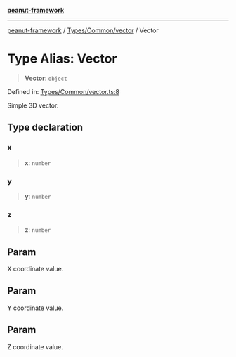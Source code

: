 [**peanut-framework**](../../../../README.md)

***

[peanut-framework](../../../../modules.md) / [Types/Common/vector](../README.md) / Vector

# Type Alias: Vector

> **Vector**: `object`

Defined in: [Types/Common/vector.ts:8](https://github.com/palmmc/Peanut-Framework/blob/a953dc2db1f7e00237b91b5b1f38f50520700085/PeanutFramework/Types/Common/vector.ts#L8)

Simple 3D vector.

## Type declaration

### x

> **x**: `number`

### y

> **y**: `number`

### z

> **z**: `number`

## Param

X coordinate value.

## Param

Y coordinate value.

## Param

Z coordinate value.

